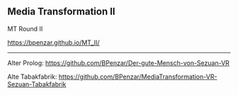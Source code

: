 ## Media Transformation II

MT Round II

https://bpenzar.github.io/MT_II/

----------------------------------------------------------------------

Alter Prolog: https://github.com/BPenzar/Der-gute-Mensch-von-Sezuan-VR

Alte Tabakfabrik: https://github.com/BPenzar/MediaTransformation-VR-Sezuan-Tabakfabrik

